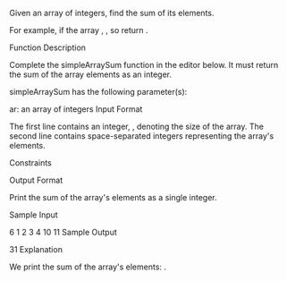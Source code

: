 Given an array of integers, find the sum of its elements.

For example, if the array , , so return .

Function Description

Complete the simpleArraySum function in the editor below. It must return the sum of the array elements as an integer.

simpleArraySum has the following parameter(s):

ar: an array of integers
Input Format

The first line contains an integer, , denoting the size of the array. 
The second line contains  space-separated integers representing the array's elements.

Constraints


Output Format

Print the sum of the array's elements as a single integer.

Sample Input

6
1 2 3 4 10 11
Sample Output

31
Explanation

We print the sum of the array's elements: .